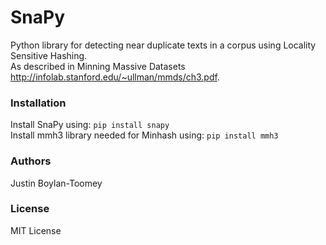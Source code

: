 # SnaPy
Python library for detecting near duplicate texts in a corpus using Locality Sensitive Hashing.<br>
As described in Minning Massive Datasets http://infolab.stanford.edu/~ullman/mmds/ch3.pdf.

### Installation
Install SnaPy using: `pip install snapy`<br>
Install mmh3 library needed for Minhash using: `pip install mmh3`

### Authors
Justin Boylan-Toomey

### License
MIT License
